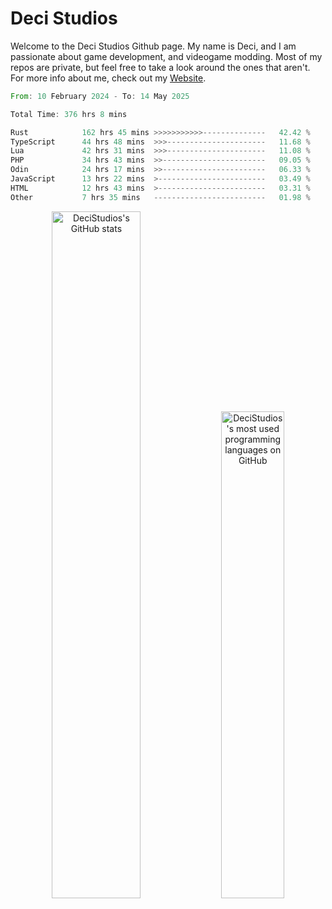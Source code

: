 # Deci Studios
Welcome to the Deci Studios Github page. My name is Deci, and I am passionate about game development, and videogame modding. Most of my repos are private, but feel free to take a look around the ones that aren't.
For more info about me, check out my <a href="https://decidev.co.uk" target="_blank">Website</a>.
<!--START_SECTION:waka-->

```rust
From: 10 February 2024 - To: 14 May 2025

Total Time: 376 hrs 8 mins

Rust            162 hrs 45 mins >>>>>>>>>>>--------------   42.42 %
TypeScript      44 hrs 48 mins  >>>----------------------   11.68 %
Lua             42 hrs 31 mins  >>>----------------------   11.08 %
PHP             34 hrs 43 mins  >>-----------------------   09.05 %
Odin            24 hrs 17 mins  >>-----------------------   06.33 %
JavaScript      13 hrs 22 mins  >------------------------   03.49 %
HTML            12 hrs 43 mins  >------------------------   03.31 %
Other           7 hrs 35 mins   -------------------------   01.98 %
```

<!--END_SECTION:waka-->
<p align="center">
  <a href="https://github.com/anuraghazra/github-readme-stats" target="_blank"><img src="https://github-readme-stats.vercel.app/api?username=decistudios&show_icons=true&count_private=true&theme=omni&hide_border=true" alt="DeciStudios's GitHub stats" width="53.1%" /></a>
  <a href="https://github.com/anuraghazra/github-readme-stats" target="_blank"><img width="44.7%" src="https://github-readme-stats.vercel.app/api/top-langs/?username=decistudios&theme=omni&layout=compact&hide_border=true&langs_count=6" alt="DeciStudios's most used programming languages on GitHub" /></a>
</p>


